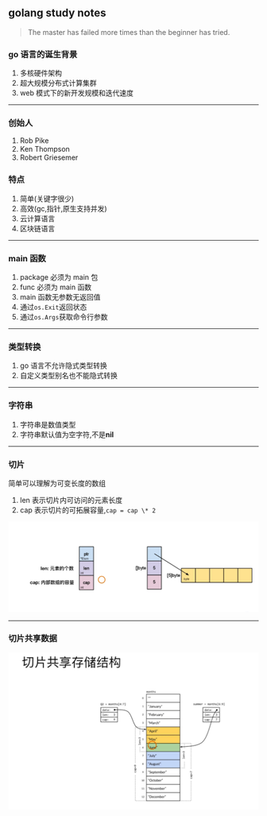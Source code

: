 ## golang study notes

> The master has failed more times than the beginner has tried.

### go 语言的诞生背景

1. 多核硬件架构
2. 超大规模分布式计算集群
3. web 模式下的新开发规模和迭代速度

---

### 创始人

1. Rob Pike
2. Ken Thompson
3. Robert Griesemer

### 特点

1. 简单(关键字很少)
2. 高效(gc,指针,原生支持并发)
3. 云计算语言
4. 区块链语言

---

### main 函数

1. package 必须为 main 包
2. func 必须为 main 函数
3. main 函数无参数无返回值
4. 通过`os.Exit`返回状态
5. 通过`os.Args`获取命令行参数

---

### 类型转换

1. go 语言不允许隐式类型转换
2. 自定义类型别名也不能隐式转换

---

### 字符串

1. 字符串是数值类型
2. 字符串默认值为空字符,不是**nil**

---

### 切片

简单可以理解为可变长度的数组

1. len 表示切片内可访问的元素长度
2. cap 表示切片的可拓展容量,`cap = cap \* 2`

![切片的数据结构](./src/assets/images/slice.jpg)

---

### 切片共享数据

![slice共享数据](src/assets/images/share-mem-slice.jpg)
